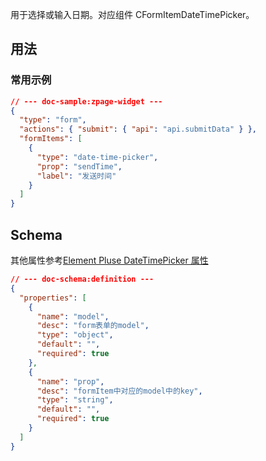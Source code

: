 用于选择或输入日期。对应组件 CFormItemDateTimePicker。

## 用法

### 常用示例

```json
// --- doc-sample:zpage-widget ---
{
  "type": "form",
  "actions": { "submit": { "api": "api.submitData" } },
  "formItems": [
    {
      "type": "date-time-picker",
      "prop": "sendTime",
      "label": "发送时间"
    }
  ]
}
```

## Schema

其他属性参考<a href="https://element-plus.gitee.io/zh-CN/component/datetime-picker.html" target="_blank">Element Pluse DateTimePicker 属性</a>

```json
// --- doc-schema:definition ---
{
  "properties": [
    {
      "name": "model",
      "desc": "form表单的model",
      "type": "object",
      "default": "",
      "required": true
    },
    {
      "name": "prop",
      "desc": "formItem中对应的model中的key",
      "type": "string",
      "default": "",
      "required": true
    }
  ]
}
```
